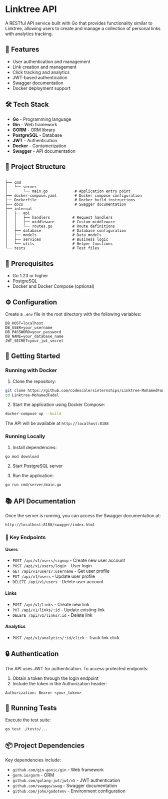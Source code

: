 # Linktree API

A RESTful API service built with Go that provides functionality similar to Linktree, allowing users to create and manage a collection of personal links with analytics tracking.

## 🚀 Features

- User authentication and management
- Link creation and management
- Click tracking and analytics
- JWT-based authentication
- Swagger documentation
- Docker deployment support

## 🛠️ Tech Stack

- **Go** - Programming language
- **Gin** - Web framework
- **GORM** - ORM library
- **PostgreSQL** - Database
- **JWT** - Authentication
- **Docker** - Containerization
- **Swagger** - API documentation

## 📁 Project Structure

```
.
├── cmd
│   └── server
│       └── main.go            # Application entry point
├── docker-compose.yaml        # Docker compose configuration
├── Dockerfile                 # Docker build instructions
├── docs                       # Swagger documentation
├── internal
│   ├── api
│   │   ├── handlers          # Request handlers
│   │   ├── middleware        # Custom middleware
│   │   └── routes.go         # Route definitions
│   ├── database              # Database configuration
│   ├── models                # Data models
│   ├── services              # Business logic
│   └── utils                 # Helper functions
└── tests                     # Test files
```

## 🔧 Prerequisites

- Go 1.23 or higher
- PostgreSQL
- Docker and Docker Compose (optional)

## ⚙️ Configuration

Create a `.env` file in the root directory with the following variables:

```env
DB_HOST=localhost
DB_USER=your_username
DB_PASSWORD=your_password
DB_NAME=your_database_name
JWT_SECRET=your_jwt_secret
```

## 🚀 Getting Started

### Running with Docker

1. Clone the repository:

```bash
git clone https://github.com/codescalersinternships/Linktree-MohamedFadel
cd Linktree-MohamedFadel
```

2. Start the application using Docker Compose:

```bash
docker-compose up --build
```

The API will be available at `http://localhost:8188`

### Running Locally

1. Install dependencies:

```bash
go mod download
```

2. Start PostgreSQL server

3. Run the application:

```bash
go run cmd/server/main.go
```

## 📚 API Documentation

Once the server is running, you can access the Swagger documentation at:

```
http://localhost:8188/swagger/index.html
```

### 🔑 Key Endpoints

#### Users

- `POST /api/v1/users/signup` - Create new user account
- `POST /api/v1/users/login` - User login
- `GET /api/v1/users/:username` - Get user profile
- `PUT /api/v1/users` - Update user profile
- `DELETE /api/v1/users` - Delete user account

#### Links

- `POST /api/v1/links` - Create new link
- `PUT /api/v1/links/:id` - Update existing link
- `DELETE /api/v1/links/:id` - Delete link

#### Analytics

- `POST /api/v1/analytics/:id/click` - Track link click

## 🔒 Authentication

The API uses JWT for authentication. To access protected endpoints:

1. Obtain a token through the login endpoint
2. Include the token in the Authorization header:

```
Authorization: Bearer <your_token>
```

## 🧪 Running Tests

Execute the test suite:

```bash
go test ./tests/...
```

## 📦 Project Dependencies

Key dependencies include:

- `github.com/gin-gonic/gin` - Web framework
- `gorm.io/gorm` - ORM
- `github.com/golang-jwt/jwt/v5` - JWT authentication
- `github.com/swaggo/swag` - Swagger documentation
- `github.com/joho/godotenv` - Environment configuration

